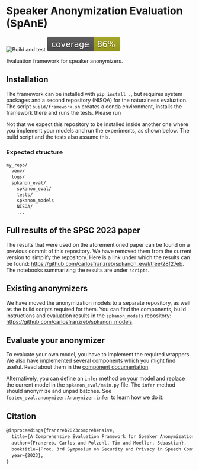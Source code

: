 # Speaker Anonymization Evaluation (SpAnE)

![Build and test](https://github.com/carlosfranzreb/spkanon_eval/actions/workflows/build.yml/badge.svg)
![coverage badge](./coverage.svg)

Evaluation framework for speaker anonymizers.

## Installation

The framework can be installed with `pip install .`, but requires system packages and a second repository (NISQA) for the naturalness evaluation.
The script `build/framework.sh` creates a conda environment, installs the framework there and runs the tests.
Please run

Not that we expect this repository to be installed inside another one where you implement your models and run the experiments, as shown below.
The build script and the tests also assume this.

### Expected structure

```linux
my_repo/
  venv/
  logs/
  spkanon_eval/
    spkanon_eval/
    tests/
    spkanon_models
    NISQA/
    ...
```

## Full results of the SPSC 2023 paper

The results that were used on the aforementioned paper can be found on a previous commit of this repository. We have removed them from the current version to simplify the repository. Here is a link under which the results can be found: <https://github.com/carlosfranzreb/spkanon_eval/tree/28f27eb>. The notebooks summarizing the results are under `scripts`.

## Existing anonymizers

We have moved the anonymization models to a separate repository, as well as the build scripts required for them.
You can find the components, build instructions and evaluation results in the `spkanon_models` repository: <https://github.com/carlosfranzreb/spkanon_models>.

## Evaluate your anonymizer

To evaluate your own model, you have to implement the required wrappers. We also have implemented several components which you might find useful.
Read about them in the [component documentation](docs/components.md).

Alternatively, you can define an `infer` method on your model and replace the current model in the `spkanon_eval/main.py` file.
The `infer` method should anonymize and unpad batches.
See `featex_eval.anonymizer.Anonymizer.infer` to learn how we do it.

## Citation

```tex
@inproceedings{franzreb2023comprehensive,
  title={A Comprehensive Evaluation Framework for Speaker Anonymization Systems},
  author={Franzreb, Carlos and Polzehl, Tim and Moeller, Sebastian},
  booktitle={Proc. 3rd Symposium on Security and Privacy in Speech Communication},
  year={2023},
}
```
